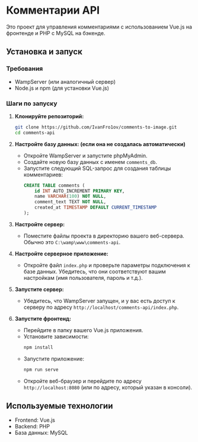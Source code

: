# Комментарии API

Это проект для управления комментариями с использованием Vue.js на фронтенде и PHP с MySQL на бэкенде.

## Установка и запуск

### Требования

- WampServer (или аналогичный сервер)
- Node.js и npm (для установки Vue.js)

### Шаги по запуску

1. **Клонируйте репозиторий:**

   ```bash
   git clone https://github.com/IvanFro1ov/comments-to-image.git
   cd comments-api
   ```

2. **Настройте базу данных: (если она не создалась автоматически)**

   - Откройте WampServer и запустите phpMyAdmin.
   - Создайте новую базу данных с именем `comments_db`.
   - Запустите следующий SQL-запрос для создания таблицы комментариев:
     ```sql
     CREATE TABLE comments (
         id INT AUTO_INCREMENT PRIMARY KEY,
         name VARCHAR(100) NOT NULL,
         comment_text TEXT NOT NULL,
         created_at TIMESTAMP DEFAULT CURRENT_TIMESTAMP
     );
     ```

3. **Настройте сервер:**

   - Поместите файлы проекта в директорию вашего веб-сервера. Обычно это `C:\wamp\www\comments-api`.

4. **Настройте серверное приложение:**

   - Откройте файл `index.php` и проверьте параметры подключения к базе данных. Убедитесь, что они соответствуют вашим настройкам (имя пользователя, пароль и т.д.).

5. **Запустите сервер:**

   - Убедитесь, что WampServer запущен, и у вас есть доступ к серверу по адресу `http://localhost/comments-api/index.php`.

6. **Запустите фронтенд:**
   - Перейдите в папку вашего Vue.js приложения.
   - Установите зависимости:
     ```bash
     npm install
     ```
   - Запустите приложение:
     ```bash
     npm run serve
     ```
   - Откройте веб-браузер и перейдите по адресу `http://localhost:8080` (или по адресу, который указан в консоли).

## Используемые технологии

- Frontend: Vue.js
- Backend: PHP
- База данных: MySQL
